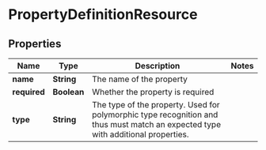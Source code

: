 
# PropertyDefinitionResource

## Properties
Name | Type | Description | Notes
------------ | ------------- | ------------- | -------------
**name** | **String** | The name of the property | 
**required** | **Boolean** | Whether the property is required | 
**type** | **String** | The type of the property. Used for polymorphic type recognition and thus must match an expected type with additional properties. | 



